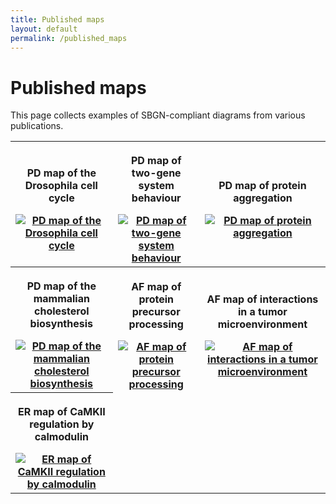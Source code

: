 ```yaml
---
title: Published maps
layout: default
permalink: /published_maps
---
```


# Published maps

This page collects examples of SBGN-compliant diagrams from various publications.

<div id="published_maps_gallery">
        <table class="gallery_table">
          <tr>
            <th class="gallery_column">
            <p class="gallery_image_title">PD map of the Drosophila cell cycle</p>
            <a href="/sbgn/images/published_maps/toure_drosophila.png" data-lightbox="image-gallery" data-title="Quick tips for creating effective and impactful biological pathways using the Systems Biology Graphical Notation. Touré et al., 2018, <a href='https://dx.doi.org/10.1371/journal.pcbi.1005740'>doi:10.1371/journal.pcbi.1005740</a>"><img class="gallery_thumbnail" src="/sbgn/images/published_maps/toure_drosophila-cropped.png" title="PD map of the Drosophila cell cycle"/></a>
            </th>
            <th class="gallery_column">
            <p class="gallery_image_title">PD map of two-gene system behaviour</p>
            <a href="/sbgn/images/published_maps/lenovere_genenetwork.png" data-lightbox="image-gallery" data-title="Quantitative and logic modelling of molecular and gene networks. Le Novère, 2015, <a href='https://dx.doi.org/10.1038/nrg3885'>doi:10.1038/nrg3885</a>"><img class="gallery_thumbnail" src="/sbgn/images/published_maps/lenovere_genenetwork-cropped.png" title="PD map of two-gene system behaviour"/></a>
            </th>
            <th class="gallery_column">
            <p class="gallery_image_title">PD map of protein aggregation</p>
            <a href="/sbgn/images/published_maps/lloretVillas_proteinaggregation.png" data-lightbox="image-gallery" data-title="The impact of mathematical modeling in understanding the mechanisms underlying neurodegeneration: evolving dimensions and future directions. Lloret-Villas et al., 2017, <a href='https://dx.doi.org/10.1002/psp4.12155'>10.1002/psp4.12155</a>"><img class="gallery_thumbnail" src="/sbgn/images/published_maps/lloretVillas_proteinaggregation-cropped.png" title="PD map of protein aggregation"/></a>
            </th>
          </tr>
          <tr>
            <th class="gallery_column">
            <p class="gallery_image_title">PD map of the mammalian cholesterol biosynthesis</p>
            <a href="/sbgn/images/published_maps/mazein_cholesterolbiosynthesis.png" data-lightbox="image-gallery" data-title="A comprehensive machine-readable view of the mammalian cholesterol biosynthesis pathway. Mazein et al., 2013, <a href='https://dx.doi.org/10.1016/j.bcp.2013.03.021'>doi:10.1016/j.bcp.2013.03.021</a>"><img class="gallery_thumbnail" src="/sbgn/images/published_maps/mazein_cholesterolbiosynthesis-cropped.png" title="PD map of the mammalian cholesterol biosynthesis"/></a>
            </th>
            <th class="gallery_column">
            <p class="gallery_image_title">AF map of protein precursor processing</p>
            <a href="/sbgn/images/published_maps/lloretVillas_precursorprocessing.png" data-lightbox="image-gallery" data-title="The impact of mathematical modeling in understanding the mechanisms underlying neurodegeneration: evolving dimensions and future directions. Lloret-Villas et al., 2017, <a href='https://dx.doi.org/10.1002/psp4.12155'>doi:10.1002/psp4.12155</a>"><img class="gallery_thumbnail" src="/sbgn/images/published_maps/lloretVillas_precursorprocessing-cropped.png" title="AF map of protein precursor processing"/></a>
            </th>
            <th class="gallery_column">
            <p class="gallery_image_title">AF map of interactions in a tumor microenvironment</p>
            <a href="/sbgn/images/published_maps/boras_activitynetwork.png" data-lightbox="image-gallery" data-title="Significance of stroma in biology of oral squamous cell carcinoma. Boras et al., 2017, <a href='https://dx.doi.org/10.5301/tj.5000673'>doi:10.5301/tj.5000673</a>"><img class="gallery_thumbnail" src="/sbgn/images/published_maps/boras_activitynetwork-cropped.png" title="AF map of interactions in a tumor microenvironment"/></a>
            </th>
          </tr>
          <tr>
            <th class="gallery_column">
            <p class="gallery_image_title">ER map of CaMKII regulation by calmodulin</p>
            <a href="/sbgn/images/published_maps/stefan_calmodulin.png" data-lightbox="image-gallery" data-title="Structural analysis and stochastic modelling suggest a mechanism for calmodulin trapping by CaMKII. Stefan et al., 2012, <a href='https://dx.doi.org/10.1371/journal.pone.0029406'>doi:10.1371/journal.pone.0029406</a>"><img class="gallery_thumbnail" src="/sbgn/images/published_maps/stefan_calmodulin-cropped.png" title="ER map of CaMKII regulation by calmodulin"/></a>
            </th>
          </tr>
        </table>
</div>
